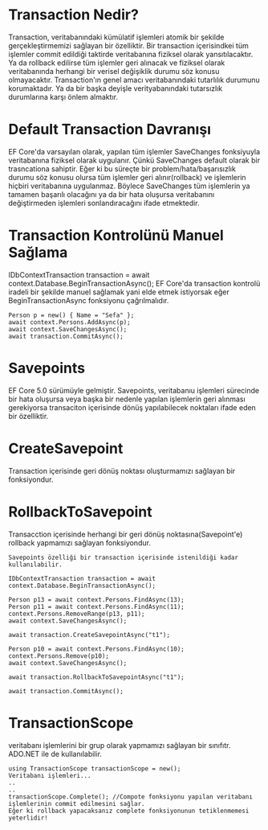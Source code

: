 # Transaction Nedir?
  Transaction, veritabanındaki kümülatif işlemleri atomik bir şekilde gerçekleştirmemizi sağlayan bir özelliktir.
  Bir transaction içerisindkei tüm işlemler commit edildiği taktirde veritabanına fiziksel olarak yansıtılacaktır. Ya da rollback edilirse tüm işlemler geri alınacak ve fiziksel olarak veritabanında herhangi bir verisel değişiklik durumu söz konusu olmayacaktır.
  Transaction'ın genel amacı veritabanındaki tutarlılık durumunu korumaktadır. Ya da bir başka deyişle verityabanındaki tutarsızlık durumlarına karşı önlem almaktır.

# Default Transaction Davranışı
  EF Core'da varsayılan olarak, yapılan tüm işlemler SaveChanges fonksiyuyla veritabanına fiziksel olarak uygulanır. 
  Çünkü SaveChanges default olarak bir trasncationa sahiptir.
  Eğer ki bu süreçte bir problem/hata/başarısızlık durumu söz konusu olursa tüm işlemler geri alınır(rollback) ve işlemlerin hiçbiri veritabanına uygulanmaz.
  Böylece SaveChanges tüm işlemlerin ya tamamen başarılı olacağını ya da bir hata oluşursa veritabanını değiştirmeden işlemleri sonlandıracağını ifade etmektedir.

# Transaction Kontrolünü Manuel Sağlama
  IDbContextTransaction transaction = await context.Database.BeginTransactionAsync();
  EF Core'da transaction kontrolü iradeli bir şekilde manuel sağlamak yani elde etmek istiyorsak eğer BeginTransactionAsync fonksiyonu çağrılmalıdır.

    Person p = new() { Name = "Sefa" };
    await context.Persons.AddAsync(p);
    await context.SaveChangesAsync();
    await transaction.CommitAsync();

# Savepoints
  EF Core 5.0 sürümüyle gelmiştir.
  Savepoints, veritabanıu işlemleri sürecinde bir hata oluşursa veya başka bir nedenle yapılan işlemlerin geri alınması gerekiyorsa transaciton içerisinde dönüş yapılabilecek noktaları ifade eden bir özelliktir.
# CreateSavepoint
  Transaction içerisinde geri dönüş noktası oluşturmamızı sağlayan bir fonksiyondur.

# RollbackToSavepoint
  Transacction içerisinde herhangi bir geri dönüş noktasına(Savepoint'e) rollback yapmamızı sağlayan fonksiyondur.


    Savepoints özelliği bir transaction içerisinde istenildiği kadar kullanılabilir.

    IDbContextTransaction transaction = await context.Database.BeginTransactionAsync();

    Person p13 = await context.Persons.FindAsync(13);
    Person p11 = await context.Persons.FindAsync(11);
    context.Persons.RemoveRange(p13, p11);
    await context.SaveChangesAsync();

    await transaction.CreateSavepointAsync("t1");

    Person p10 = await context.Persons.FindAsync(10);
    context.Persons.Remove(p10);
    await context.SaveChangesAsync();

    await transaction.RollbackToSavepointAsync("t1");

    await transaction.CommitAsync();

# TransactionScope  
  veritabanı işlemlerini bir grup olarak yapmamızı sağlayan bir sınıfıtr.
  ADO.NET ile de kullanılabilir.

    using TransactionScope transactionScope = new();
    Veritabanı işlemleri...
    ..
    ..
    transactionScope.Complete(); //Compote fonksiyonu yapılan veritabanı işlemlerinin commit edilmesini sağlar.
    Eğer ki rollback yapacaksanız complete fonksiyonunun tetiklenmemesi yeterlidir!
